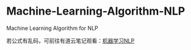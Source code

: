 # Machine-Learning-Algorithm-NLP
Machine Learning Algorithm for NLP

若公式有乱码，可前往有道云笔记观看：[机器学习NLP](http://note.youdao.com/noteshare?id=87a5b8af2c3e8fc2fc5fd65019c8cb73)
